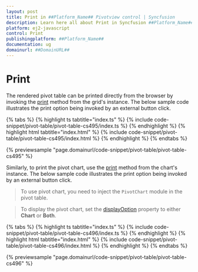 ```yaml
---
layout: post
title: Print in ##Platform_Name## Pivotview control | Syncfusion
description: Learn here all about Print in Syncfusion ##Platform_Name## Pivotview control of Syncfusion Essential JS 2 and more.
platform: ej2-javascript
control: Print 
publishingplatform: ##Platform_Name##
documentation: ug
domainurl: ##DomainURL##
---
```


# Print

The rendered pivot table can be printed directly from the browser by invoking the [print](https://ej2.syncfusion.com/documentation/api/grid/#print) method from the grid's instance. The below sample code illustrates the print option being invoked by an external button click.

{% tabs %}
{% highlight ts tabtitle="index.ts" %}
{% include code-snippet/pivot-table/pivot-table-cs495/index.ts %}
{% endhighlight %}
{% highlight html tabtitle="index.html" %}
{% include code-snippet/pivot-table/pivot-table-cs495/index.html %}
{% endhighlight %}
{% endtabs %}
          
{% previewsample "page.domainurl/code-snippet/pivot-table/pivot-table-cs495" %}

Similarly, to print the pivot chart, use the [print](https://ej2.syncfusion.com/documentation/api/chart/#print) method from the chart's instance. The below sample code illustrates the print option being invoked by an external button click.

> To use pivot chart, you need to inject the `PivotChart` module in the pivot table.

> To display the pivot chart, set the [displayOption](https://helpej2.syncfusion.com/documentation/api/pivotview/displayOptionModel/#view) property to either **Chart** or **Both**. 

{% tabs %}
{% highlight ts tabtitle="index.ts" %}
{% include code-snippet/pivot-table/pivot-table-cs496/index.ts %}
{% endhighlight %}
{% highlight html tabtitle="index.html" %}
{% include code-snippet/pivot-table/pivot-table-cs496/index.html %}
{% endhighlight %}
{% endtabs %}
          
{% previewsample "page.domainurl/code-snippet/pivot-table/pivot-table-cs496" %}